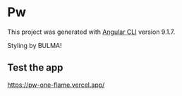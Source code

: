 # Pw

This project was generated with [Angular CLI](https://github.com/angular/angular-cli) version 9.1.7.

Styling by BULMA!

## Test the app

https://pw-one-flame.vercel.app/
